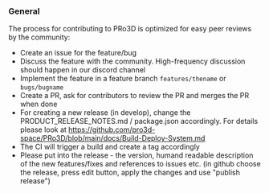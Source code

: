 ### General

The process for contributing to PRo3D is optimized for easy peer reviews by the community:
 * Create an issue for the feature/bug
 * Discuss the feature with the community. High-frequency discussion should happen in our discord channel
 * Implement the feature in a feature branch `features/thename` or `bugs/bugname`
 * Create a PR, ask for contributors to review the PR and merges the PR when done
 * For creating a new release (in develop), change the PRODUCT_RELEASE_NOTES.md / package.json accordingly. For details please look at https://github.com/pro3d-space/PRo3D/blob/main/docs/Build-Deploy-System.md 
 * The CI will trigger a build and create a tag accordingly
 * Please put into the release - the version, humand readable description of the new features/fixes and references to issues etc. (in github choose the release, press  edit button, apply the changes and use "publish release")
